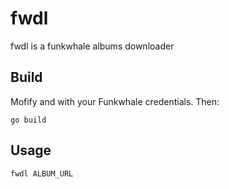 # fwdl

fwdl is a funkwhale albums downloader

## Build

Mofify <username> and <password> with your Funkwhale credentials. Then:

`go build`

## Usage

`fwdl ALBUM_URL`
